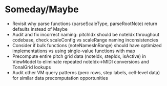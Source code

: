 # Someday/Maybe

- Revisit why parse functions (parseScaleType, parseRootNote) return defaults instead of Maybe
- Audit and fix incorrect naming: pitchIdx should be noteIdx throughout codebase, check scaleConfig vs scaleRange naming inconsistencies
- Consider if bulk functions (noteNamesInRange) should have optimized implementations vs using single-value functions with map
- Precompute entire pitch grid data (noteIdx, stepIdx, isActive) in ViewModel to eliminate repeated noteIdx→MIDI conversions and TonalGrid lookups
- Audit other VM query patterns (perc rows, step labels, cell-level data) for similar data precomputation opportunities